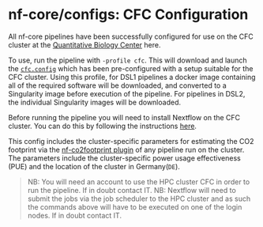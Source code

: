 # nf-core/configs: CFC Configuration

All nf-core pipelines have been successfully configured for use on the CFC cluster at the [Quantitative Biology Center](https://uni-tuebingen.de/forschung/forschungsinfrastruktur/zentrum-fuer-quantitative-biologie-qbic/) here.

To use, run the pipeline with `-profile cfc`. This will download and launch the [`cfc.config`](../conf/cfc.config) which has been pre-configured with a setup suitable for the CFC cluster. Using this profile, for DSL1 pipelines a docker image containing all of the required software will be downloaded, and converted to a Singularity image before execution of the pipeline. For pipelines in DSL2, the individual Singularity images will be downloaded.

Before running the pipeline you will need to install Nextflow on the CFC cluster. You can do this by following the instructions [here](https://www.nextflow.io/).

This config includes the cluster-specific parameters for estimating the CO2 footprint via the [nf-co2footprint plugin](https://github.com/nextflow-io/nf-co2footprint) of any pipeline run on the cluster. The parameters include the cluster-specific power usage effectiveness (PUE) and the location of the cluster in Germany(`DE`).

> NB: You will need an account to use the HPC cluster CFC in order to run the pipeline. If in doubt contact IT.
> NB: Nextflow will need to submit the jobs via the job scheduler to the HPC cluster and as such the commands above will have to be executed on one of the login nodes. If in doubt contact IT.
